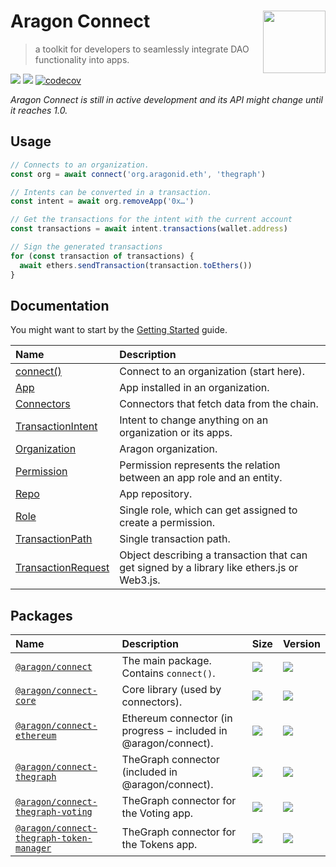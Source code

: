 # Aragon Connect [<img height="100" align="right" alt="" src="https://user-images.githubusercontent.com/36158/85128259-d201f100-b228-11ea-9770-76ae86cc98b3.png">](https://connect.aragon.org/)

> a toolkit for developers to seamlessly integrate DAO functionality into apps.

[![](https://img.shields.io/github/package-json/v/aragon/connect?label=npm)](https://www.npmjs.com/package/@aragon/connect) [![](https://img.shields.io/bundlephobia/minzip/@aragon/connect)](https://bundlephobia.com/result?p=@aragon/connect) [![codecov](https://codecov.io/gh/aragon/connect/branch/master/graph/badge.svg)](https://codecov.io/gh/aragon/connect)

_Aragon Connect is still in active development and its API might change until it reaches 1.0._

## Usage

```javascript
// Connects to an organization.
const org = await connect('org.aragonid.eth', 'thegraph')

// Intents can be converted in a transaction.
const intent = await org.removeApp('0x…')

// Get the transactions for the intent with the current account
const transactions = await intent.transactions(wallet.address)

// Sign the generated transactions
for (const transaction of transactions) {
  await ethers.sendTransaction(transaction.toEthers())
}
```

## Documentation

You might want to start by the [Getting Started](https://github.com/aragon/connect/tree/2e8b112b40ab4ec13c7b8ae8fa3bc26caba33d87/docs/guides/getting-started.md) guide.

| Name                                                       | Description                                                                                 |
| :--------------------------------------------------------- | :------------------------------------------------------------------------------------------ |
| [connect\(\)](api-reference/connect.md)                    | Connect to an organization \(start here\).                                                  |
| [App](api-reference/app.md)                                | App installed in an organization.                                                           |
| [Connectors](api-reference/connectors.md)                  | Connectors that fetch data from the chain.                                                  |
| [TransactionIntent](api-reference/transaction-intent.md)   | Intent to change anything on an organization or its apps.                                   |
| [Organization](api-reference/organization.md)              | Aragon organization.                                                                        |
| [Permission](api-reference/permission.md)                  | Permission represents the relation between an app role and an entity.                       |
| [Repo](api-reference/repo.md)                              | App repository.                                                                             |
| [Role](api-reference/role.md)                              | Single role, which can get assigned to create a permission.                                 |
| [TransactionPath](api-reference/transaction-path.md)       | Single transaction path.                                                                    |
| [TransactionRequest](api-reference/transaction-request.md) | Object describing a transaction that can get signed by a library like ethers.js or Web3.js. |

## Packages

| Name                                                                                                                                                                          | Description                                                       | Size                                                                                                                                                               | Version                                                                                                                                            |
| :---------------------------------------------------------------------------------------------------------------------------------------------------------------------------- | :---------------------------------------------------------------- | :----------------------------------------------------------------------------------------------------------------------------------------------------------------- | :------------------------------------------------------------------------------------------------------------------------------------------------- |
| [`@aragon/connect`](https://github.com/aragon/connect/tree/2e8b112b40ab4ec13c7b8ae8fa3bc26caba33d87/packages/connect/README.md)                                               | The main package. Contains `connect()`.                           | [![](https://img.shields.io/bundlephobia/minzip/@aragon/connect)](https://bundlephobia.com/result?p=@aragon/connect)                                               | [![](https://img.shields.io/github/package-json/v/aragon/connect?label=npm)](https://www.npmjs.com/package/@aragon/connect)                        |
| [`@aragon/connect-core`](https://github.com/aragon/connect/tree/2e8b112b40ab4ec13c7b8ae8fa3bc26caba33d87/packages/connect-core/README.md)                                     | Core library \(used by connectors\).                              | [![](https://img.shields.io/bundlephobia/minzip/@aragon/connect-core)](https://bundlephobia.com/result?p=@aragon/connect-core)                                     | [![](https://img.shields.io/github/package-json/v/aragon/connect?label=npm)](https://www.npmjs.com/package/@aragon/connect-core)                   |
| [`@aragon/connect-ethereum`](https://github.com/aragon/connect/tree/2e8b112b40ab4ec13c7b8ae8fa3bc26caba33d87/packages/connect-ethereum/README.md)                             | Ethereum connector \(in progress − included in @aragon/connect\). | [![](https://img.shields.io/bundlephobia/minzip/@aragon/connect-ethereum)](https://bundlephobia.com/result?p=@aragon/connect-ethereum)                             | [![](https://img.shields.io/github/package-json/v/aragon/connect?label=npm)](https://www.npmjs.com/package/@aragon/connect-ethereum)               |
| [`@aragon/connect-thegraph`](https://github.com/aragon/connect/tree/2e8b112b40ab4ec13c7b8ae8fa3bc26caba33d87/packages/connect-thegraph/README.md)                             | TheGraph connector \(included in @aragon/connect\).               | [![](https://img.shields.io/bundlephobia/minzip/@aragon/connect-thegraph)](https://bundlephobia.com/result?p=@aragon/connect-thegraph)                             | [![](https://img.shields.io/github/package-json/v/aragon/connect?label=npm)](https://www.npmjs.com/package/@aragon/connect-thegraph)               |
| [`@aragon/connect-thegraph-voting`](https://github.com/aragon/connect/tree/2e8b112b40ab4ec13c7b8ae8fa3bc26caba33d87/packages/connect-thegraph-voting/README.md)               | TheGraph connector for the Voting app.                            | [![](https://img.shields.io/bundlephobia/minzip/@aragon/connect-thegraph-voting)](https://bundlephobia.com/result?p=@aragon/connect-thegraph-voting)               | [![](https://img.shields.io/github/package-json/v/aragon/connect?label=npm)](https://www.npmjs.com/package/@aragon/connect-thegraph-voting)        |
| [`@aragon/connect-thegraph-token-manager`](https://github.com/aragon/connect/tree/2e8b112b40ab4ec13c7b8ae8fa3bc26caba33d87/packages/connect-thegraph-token-manager/README.md) | TheGraph connector for the Tokens app.                            | [![](https://img.shields.io/bundlephobia/minzip/@aragon/connect-thegraph-token-manager)](https://bundlephobia.com/result?p=@aragon/connect-thegraph-token-manager) | [![](https://img.shields.io/github/package-json/v/aragon/connect?label=npm)](https://www.npmjs.com/package/@aragon/connect-thegraph-token-manager) |
